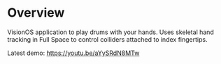 # Overview
VisionOS application to play drums with your hands. Uses skeletal hand tracking in Full Space to control colliders attached to index fingertips.

Latest demo: https://youtu.be/aYySRdN8MTw
